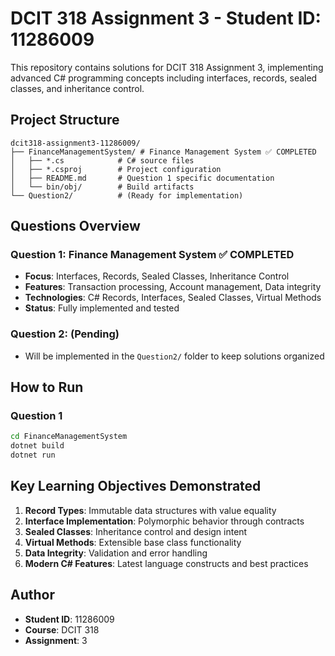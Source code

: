 # DCIT 318 Assignment 3 - Student ID: 11286009

This repository contains solutions for DCIT 318 Assignment 3, implementing advanced C# programming concepts including interfaces, records, sealed classes, and inheritance control.

## Project Structure

```
dcit318-assignment3-11286009/
├── FinanceManagementSystem/ # Finance Management System ✅ COMPLETED
│   ├── *.cs            # C# source files
│   ├── *.csproj        # Project configuration
│   ├── README.md       # Question 1 specific documentation
│   └── bin/obj/        # Build artifacts
└── Question2/          # (Ready for implementation)
```

## Questions Overview

### Question 1: Finance Management System ✅ COMPLETED
- **Focus**: Interfaces, Records, Sealed Classes, Inheritance Control
- **Features**: Transaction processing, Account management, Data integrity
- **Technologies**: C# Records, Interfaces, Sealed Classes, Virtual Methods
- **Status**: Fully implemented and tested

### Question 2: (Pending)
- Will be implemented in the `Question2/` folder to keep solutions organized

## How to Run

### Question 1
```bash
cd FinanceManagementSystem
dotnet build
dotnet run
```

## Key Learning Objectives Demonstrated

1. **Record Types**: Immutable data structures with value equality
2. **Interface Implementation**: Polymorphic behavior through contracts
3. **Sealed Classes**: Inheritance control and design intent
4. **Virtual Methods**: Extensible base class functionality
5. **Data Integrity**: Validation and error handling
6. **Modern C# Features**: Latest language constructs and best practices

## Author
- **Student ID**: 11286009
- **Course**: DCIT 318
- **Assignment**: 3
